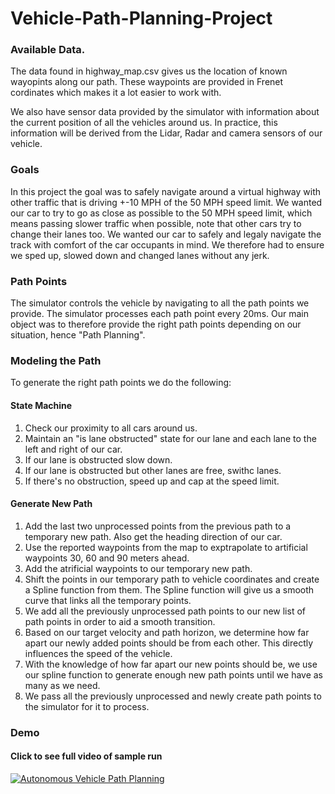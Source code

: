 # Vehicle-Path-Planning-Project
   
### Available Data.
The data found in highway_map.csv gives us the location of known wayopints along our path. These waypoints are provided in Frenet cordinates which makes it a lot easier to work with.

We also have sensor data provided by the simulator with information about the current position of all the vehicles around us. In practice, this information will be derived from the Lidar, Radar and camera sensors of our vehicle.

### Goals
In this project the goal was to safely navigate around a virtual highway with other traffic that is driving +-10 MPH of the 50 MPH speed limit. We wanted our car to try to go as close as possible to the 50 MPH speed limit, which means passing slower traffic when possible, note that other cars try to change their lanes too. We wanted our car to safely and legaly navigate the track with comfort of the car occupants in mind. We therefore had to ensure we sped up, slowed down and changed lanes without any jerk.

### Path Points
The simulator controls the vehicle by navigating to all the path points we provide. The simulator processes each path point every 20ms.
Our main object was to therefore provide the right path points depending on our situation, hence "Path Planning".

### Modeling the Path
To generate the right path points we do the following:

#### State Machine
1. Check our proximity to all cars around us.
2. Maintain an "is lane obstructed" state for our lane and each lane to the left and right of our car.
3. If our lane is obstructed slow down.
4. If our lane is obstructed but other lanes are free, swithc lanes.
5. If there's no obstruction, speed up and cap at the speed limit.

#### Generate New Path
1. Add the last two unprocessed points from the previous path to a temporary new path. Also get the heading direction of our car.
2. Use the reported waypoints from the map to exptrapolate to artificial waypoints 30, 60 and 90 meters ahead.
3. Add the atrificial waypoints to our temporary new path.
4. Shift the points in our temporary path to vehicle coordinates and create a Spline function from them. The Spline function will give us a smooth curve that links all the temporary points.
5. We add all the previously unprocessed path points to our new list of path points in order to aid a smooth transition.
6. Based on our target velocity and path horizon, we determine how far apart our newly added points should be from each other. This directly influences the speed of the vehicle.
7. With the knowledge of how far apart our new points should be, we use our spline function to generate enough new path points until we have as many as we need.
8. We pass all the previously unprocessed and newly create path points to the simulator for it to process.

### Demo
#### Click to see full video of sample run

[![Autonomous Vehicle Path Planning](./output/autonomous_path_planning.gif)](https://youtu.be/inI3Xbl8N9A)

